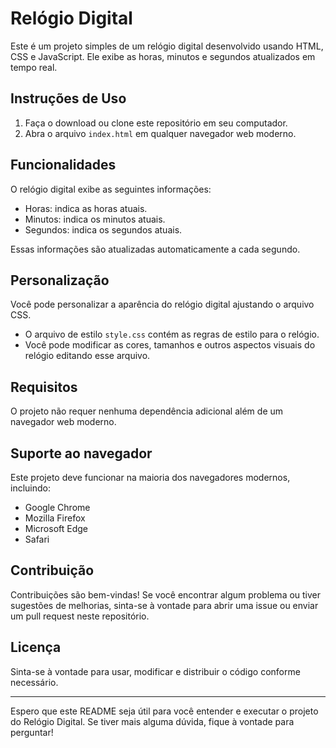 # Relógio Digital

Este é um projeto simples de um relógio digital desenvolvido usando HTML, CSS e JavaScript. Ele exibe as horas, minutos e segundos atualizados em tempo real.

## Instruções de Uso

1. Faça o download ou clone este repositório em seu computador.
2. Abra o arquivo `index.html` em qualquer navegador web moderno.

## Funcionalidades

O relógio digital exibe as seguintes informações:

- Horas: indica as horas atuais.
- Minutos: indica os minutos atuais.
- Segundos: indica os segundos atuais.

Essas informações são atualizadas automaticamente a cada segundo.

## Personalização

Você pode personalizar a aparência do relógio digital ajustando o arquivo CSS.

- O arquivo de estilo `style.css` contém as regras de estilo para o relógio.
- Você pode modificar as cores, tamanhos e outros aspectos visuais do relógio editando esse arquivo.

## Requisitos

O projeto não requer nenhuma dependência adicional além de um navegador web moderno.

## Suporte ao navegador

Este projeto deve funcionar na maioria dos navegadores modernos, incluindo:

- Google Chrome
- Mozilla Firefox
- Microsoft Edge
- Safari

## Contribuição

Contribuições são bem-vindas! Se você encontrar algum problema ou tiver sugestões de melhorias, sinta-se à vontade para abrir uma issue ou enviar um pull request neste repositório.

## Licença
 Sinta-se à vontade para usar, modificar e distribuir o código conforme necessário.

---

Espero que este README seja útil para você entender e executar o projeto do Relógio Digital. Se tiver mais alguma dúvida, fique à vontade para perguntar!